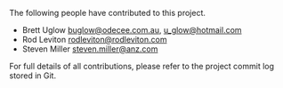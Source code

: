 The following people have contributed to this project.

* Brett Uglow <buglow@odecee.com.au>, <u_glow@hotmail.com>
* Rod Leviton <rodleviton@rodleviton.com>
* Steven Miller <steven.miller@anz.com>

For full details of all contributions, please refer to the project commit log stored in Git.